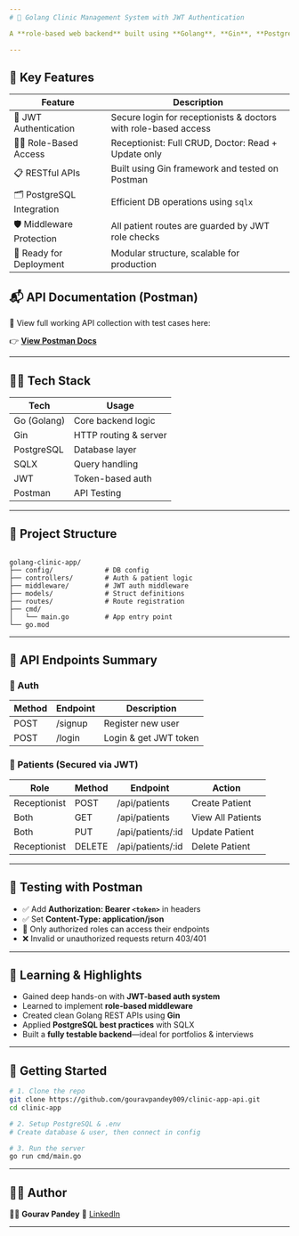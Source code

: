 ```yaml
---
# 🏥 Golang Clinic Management System with JWT Authentication

A **role-based web backend** built using **Golang**, **Gin**, **PostgreSQL**, and **JWT Auth**, allowing **Receptionists** and **Doctors** to securely manage patient records via RESTful APIs. ✨

---
```


## 📌 Key Features

| Feature | Description |
|--------|-------------|
| 🔐 JWT Authentication | Secure login for receptionists & doctors with role-based access |
| 👩‍⚕️ Role-Based Access | Receptionist: Full CRUD, Doctor: Read + Update only |
| 📋 RESTful APIs | Built using Gin framework and tested on Postman |
| 🗂 PostgreSQL Integration | Efficient DB operations using `sqlx` |
| 🛡 Middleware Protection | All patient routes are guarded by JWT role checks |
| 🚀 Ready for Deployment | Modular structure, scalable for production |



## 📬 API Documentation (Postman)

🧪 View full working API collection with test cases here:

👉 **[View Postman Docs](https://documenter.getpostman.com/view/31280959/2sB2x6kC9r)**

---

## 👨‍💻 Tech Stack

| Tech          | Usage                |
|---------------|----------------------|
| Go (Golang)   | Core backend logic   |
| Gin           | HTTP routing & server|
| PostgreSQL    | Database layer       |
| SQLX          | Query handling       |
| JWT           | Token-based auth     |
| Postman       | API Testing          |

---

## 📂 Project Structure

```

golang-clinic-app/
├── config/             # DB config
├── controllers/        # Auth & patient logic
├── middleware/         # JWT auth middleware
├── models/             # Struct definitions
├── routes/             # Route registration
├── cmd/
│   └── main.go         # App entry point
└── go.mod

````

---

## 🚦 API Endpoints Summary

### 👤 Auth

| Method | Endpoint     | Description              |
|--------|--------------|--------------------------|
| POST   | /signup      | Register new user        |
| POST   | /login       | Login & get JWT token    |

### 🏥 Patients (Secured via JWT)

| Role        | Method | Endpoint          | Action            |
|-------------|--------|-------------------|-------------------|
| Receptionist| POST   | /api/patients     | Create Patient    |
| Both        | GET    | /api/patients     | View All Patients |
| Both        | PUT    | /api/patients/:id | Update Patient    |
| Receptionist| DELETE | /api/patients/:id | Delete Patient    |

---

## 🧪 Testing with Postman

- ✅ Add **Authorization: Bearer `<token>`** in headers
- ✅ Set **Content-Type: application/json**
- 🔐 Only authorized roles can access their endpoints
- ❌ Invalid or unauthorized requests return 403/401

---

## 🧠 Learning & Highlights

- Gained deep hands-on with **JWT-based auth system**
- Learned to implement **role-based middleware**
- Created clean Golang REST APIs using **Gin**
- Applied **PostgreSQL best practices** with SQLX
- Built a **fully testable backend**—ideal for portfolios & interviews

---

## 🚀 Getting Started

```bash
# 1. Clone the repo
git clone https://github.com/gouravpandey009/clinic-app-api.git
cd clinic-app

# 2. Setup PostgreSQL & .env
# Create database & user, then connect in config

# 3. Run the server
go run cmd/main.go
````

---

## 🙋‍♂️ Author

👨‍💻 **Gourav Pandey**
🔗 [LinkedIn](https://www.linkedin.com/in/gouravpandey09/) 

---
